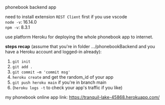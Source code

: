 phonebook backend app

need to install extension `REST Client` first if you use vscode<br>
`node -v`: 16.14.0<br>
`npm -v`: 8.3.1<br>

use platform Heroku for deploying the whole phonebook app to internet.<br>

**steps recap** (assume that you're in folder .../phonebookBackend and you have a Heroku account and logged-in already):
1. `git init`
2. `git add .`
3. `git commit –m 'commit msg'`
4. `heroku create` and get the random_id of your app
5. `git push heroku main` if you're in branch main
6. (`heroku logs -t` to check your app's traffic if you like)

my phonebook online app link: https://tranquil-lake-45868.herokuapp.com/
